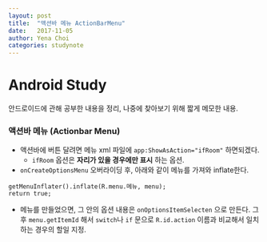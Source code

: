 ```yaml
---
layout: post
title:  "액션바 메뉴 ActionBarMenu"
date:   2017-11-05
author: Yena Choi
categories: studynote
---
```



# Android Study
안드로이드에 관해 공부한 내용을 정리, 나중에 찾아보기 위해 짧게 메모한 내용.

### 액션바 메뉴 (Actionbar Menu)
- 액션바에 버튼 달려면 메뉴 xml 파일에 `app:ShowAsAction="ifRoom"` 하면되겠다.
  - `ifRoom` 옵션은 **자리가 있을 경우에만 표시** 하는 옵션.
- `onCreateOptionsMenu` 오버라이딩 후, 아래와 같이 메뉴를 가져와 inflate한다.
```
getMenuInflater().inflate(R.menu.메뉴, menu);
return true;
```
- 메뉴를 만들었으면, 그 안의 옵션 내용은 `onOptionsItemSelecten` 으로 만든다. 그 후 `menu.getItemId` 해서 `switch`나 `if` 문으로 `R.id.action` 이름과 비교해서 일치하는 경우의 할일 지정.
